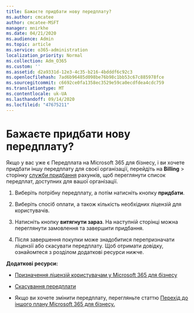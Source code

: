 ```yaml
---
title: Бажаєте придбати нову передплату?
ms.author: cmcatee
author: cmcatee-MSFT
manager: mnirkhe
ms.date: 04/21/2020
ms.audience: Admin
ms.topic: article
ms.service: o365-administration
localization_priority: Normal
ms.collection: Adm_O365
ms.custom: ''
ms.assetid: d2a9331d-12e3-4c35-b216-4bdddf6c92c3
ms.openlocfilehash: 7ad6b96485d098be76b98c1bb53c67c885978fce
ms.sourcegitcommit: c6692ce0fa1358ec3529e59ca0ecdfdea4cdc759
ms.translationtype: MT
ms.contentlocale: uk-UA
ms.lasthandoff: 09/14/2020
ms.locfileid: "47675211"
---
```

# <a name="looking-to-buy-a-new-subscription"></a>Бажаєте придбати нову передплату?

Якщо у вас уже є Передплата на Microsoft 365 для бізнесу, і ви хочете придбати іншу передплату для своєї організації, перейдіть на **Billing** \> сторінку [служби придбання](https://go.microsoft.com/fwlink/p/?linkid=868433) рахунків, щоб переглянути список передплат, доступних для вашої організації.
 
1. Виберіть потрібну передплату, а потім натисніть кнопку **придбати**.

2. Виберіть спосіб оплати, а також кількість необхідних ліцензій для користувачів.

3. Натисніть кнопку **витягнути зараз**. На наступній сторінці можна переглянути замовлення та завершити придбання.

4. Після завершення покупки може знадобитися перепризначати ліцензії або скасувати передплату. Щоб отримати довідку, ознайомтеся з розділом додаткові ресурси нижче.

 **Додаткові ресурси:**
  
- [Призначення ліцензій користувачам у Microsoft 365 для бізнесу](https://docs.microsoft.com/microsoft-365/admin/add-users/add-users)
    
- [Скасування передплати](https://docs.microsoft.com/microsoft-365/commerce/subscriptions/cancel-your-subscription)
    
- Якщо ви хочете змінити передплату, перегляньте статтю [Перехід до іншого плану Microsoft 365 для бізнесу.](https://docs.microsoft.com/microsoft-365/commerce/subscriptions/switch-to-a-different-plan)
